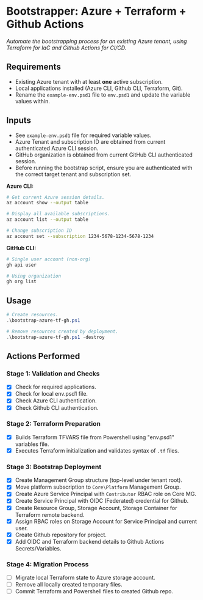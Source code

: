 # Bootstrapper: Azure + Terraform + Github Actions

_Automate the bootstrapping process for an existing Azure tenant, using Terraform for IaC and Github Actions for CI/CD._

## Requirements

- Existing Azure tenant with at least **one** active subscription.
- Local applications installed (Azure CLI, Github CLI, Terraform, Git).
- Rename the `example-env.psd1` file to `env.psd1` and update the variable values within.

## Inputs
- See `example-env.psd1` file for required variable values.
- Azure Tenant and subscription ID are obtained from current authenticated Azure CLI session.
- GitHub organization is obtained from current GitHub CLI authenticated session.
- Before running the bootstrap script, ensure you are authenticated with the correct target tenant and subscription set.

**Azure CLI:**  
```bash
# Get current Azure session details.
az account show --output table

# Display all available subscriptions.
az account list --output table

# Change subscription ID
az account set --subscription 1234-5678-1234-5678-1234
```

**GitHub CLI:**  
```bash
# Single user account (non-org)
gh api user

# Using organization
gh org list
```

## Usage

```powershell
# Create resources.
.\bootstrap-azure-tf-gh.ps1

# Remove resources created by deployment.
.\bootstrap-azure-tf-gh.ps1 -destroy
```

## Actions Performed

### Stage 1: Validation and Checks

- [x] Check for required applications.
- [x] Check for local env.psd1 file.
- [x] Check Azure CLI authentication.
- [x] Check Github CLI authentication.

### Stage 2: Terraform Preparation

- [x] Builds Terraform TFVARS file from Powershell using "env.psd1" variables file.
- [x] Executes Terraform initialization and validates syntax of `.tf` files.

### Stage 3: Bootstrap Deployment

- [x] Create Management Group structure (top-level under tenant root).
- [x] Move platform subscription to `Core\Platform` Management Group.
- [x] Create Azure Service Principal with `Contributor` RBAC role on Core MG.
- [x] Create Service Principal with OIDC (Federated) credential for Github.
- [x] Create Resource Group, Storage Account, Storage Container for Terraform remote backend.
- [x] Assign RBAC roles on Storage Account for Service Principal and current user.
- [x] Create Github repository for project.
- [x] Add OIDC and Terraform backend details to Github Actions Secrets/Variables.

### Stage 4: Migration Process

- [ ] Migrate local Terraform state to Azure storage account.
- [ ] Remove all locally created temporary files.
- [ ] Commit Terraform and Powershell files to created Github repo.
